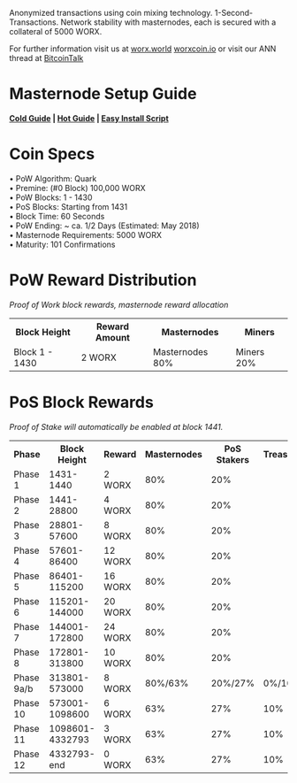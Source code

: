  Anonymized transactions using coin mixing technology. 1-Second-Transactions. Network stability with masternodes, each is secured with a collateral of 5000 WORX.

For further information visit us at [worx.world](https://worx.world/) [worxcoin.io](https://worxcoin.io/) or visit our ANN thread at [BitcoinTalk](TBA)

# Masternode Setup Guide  
**[Cold Guide](https://cdn.discordapp.com/attachments/442699662663614465/472782292000178186/Worx_Linux_Masternode_with_Windows_Cold_Wallet.pdf) | [Hot Guide](https://cdn.discordapp.com/attachments/442699662663614465/472782273796767744/WORX_Windows_Hot_Wallet_Guide.pdf) | [Easy Install Script](https://github.com/WG91/WorxInstaller/blob/master/README.md)**

# Coin Specs

• PoW Algorithm: Quark  
• Premine: (#0 Block) 100,000 WORX  
• PoW Blocks: 1 - 1430  
• PoS Blocks: Starting from 1431  
• Block Time: 60 Seconds  
• PoW Ending: ~ ca. 1/2 Days (Estimated: May 2018)  
• Masternode Requirements: 5000 WORX  
• Maturity: 101 Confirmations  

# PoW Reward Distribution

_Proof of Work block rewards, masternode reward allocation_

<table>
<tr><th>Block Height</th><th>Reward Amount</th><th>Masternodes</th><th>Miners</th></tr>
<tr><td>Block 1 - 1430</td><td>2 WORX</td><td>Masternodes 80%</td><td>Miners 20%</td></tr>
</table>

# PoS Block Rewards

_Proof of Stake will automatically be enabled at block 1441._

<table>
  <tr>
    <th>Phase</th>
    <th>Block Height</th>
    <th>Reward</th>
    <th>Masternodes</th>
    <th>PoS Stakers</th>
    <th>Treasury</th>
  </tr>
<tr>
    <td>Phase 1</td>
    <td>1431-1440</td>
    <td>2 WORX</td>
    <td>80%</td>
    <td>20%</td>
    <td></td>
  </tr>
  <tr>
    <td>Phase 2</td>
    <td>1441-28800</td>
    <td>4 WORX</td>
    <td>80%</td>
    <td>20%</td>
       <td></td>
  </tr>
  <tr>
    <td>Phase 3</td>
    <td>28801-57600</td>
    <td>8 WORX</td>
    <td>80%</td>
    <td>20%</td>
       <td></td>
  </tr>
  <tr>
    <td>Phase 4</td>
    <td>57601-86400</td>
    <td>12 WORX</td>
    <td>80%</td>
    <td>20%</td>
       <td></td>
  </tr>
  <tr>
    <td>Phase 5</td>
    <td>86401-115200</td>
    <td>16 WORX</td>
    <td>80%</td>
    <td>20%</td>
       <td></td>
  </tr>
  <tr>
    <td>Phase 6</td>
    <td>115201-144000</td>
    <td>20 WORX</td>
    <td>80%</td>
    <td>20%</td>
       <td></td>
  </tr>
  <tr>
    <td>Phase 7</td>
    <td>144001-172800</td>
    <td>24 WORX</td>
    <td>80%</td>
    <td>20%</td>
       <td></td>
  </tr>
  <tr>
    <td>Phase 8</td>
    <td>172801-313800</td>
    <td>10 WORX</td>
    <td>80%</td>
    <td>20%</td>
       <td></td>
  </tr>
  <tr>
    <td>Phase 9a/b</td>
    <td>313801-573000</td>
    <td>8 WORX</td>
    <td>80%/63%</td>
    <td>20%/27%</td>
    <td>0%/10%</td>
  </tr>
   <tr>
    <td>Phase 10</td>
    <td>573001-1098600</td>
    <td>6 WORX</td>
    <td>63%</td>
    <td>27%</td>
    <td>10%</td>
  </tr>
  <tr>
    <td>Phase 11</td>
    <td>1098601-4332793</td>
    <td>3 WORX</td>
    <td>63%</td>
    <td>27%</td>
    <td>10%</td>
  </tr>
  <tr>
    <td>Phase 12</td>
    <td>4332793-end</td>
    <td>0 WORX</td>
    <td>63%</td>
    <td>27%</td>
    <td>10%</td>
  </tr>
</table>
